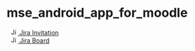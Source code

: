 # mse_android_app_for_moodle

<div>
  <a href="https://id.atlassian.com/invite/p/jira-software?id=NZvq9D7rREaxtU86oWmxVA">
  <img
    style="margin-left: 10px"
    alt="Jira"
    width="15px"
    src="https://cdn.worldvectorlogo.com/logos/jira-1.svg"
  />
  Jira Invitation
  </a>
</div>
<div>
  <a href="https://mse-android-app-for-moodle.atlassian.net/jira/software/projects/MAAFM/boards/1/backlog">
  <img
    style="margin-left: 10px"
    alt="Jira"
    width="15px"
    src="https://www.pinclipart.com/picdir/middle/37-375056_kanban-board-kanban-png-clipart.png"
  />
  Jira Board
  </a>
</div>

